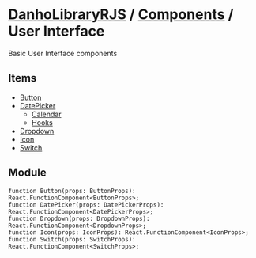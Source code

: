 # [DanhoLibraryRJS](../../index.md) / [Components](../index.md) / User Interface
Basic User Interface components

## Items
* [Button](./Button.md)
* [DatePicker](./DatePicker/index.md)
    * [Calendar](./DatePicker/Calendar.md)
    * [Hooks](./DatePicker/Hooks.md)
* [Dropdown](./Dropdown.md)
* [Icon](./Icon.md)
* [Switch](./Switch.md)

## Module
```tsx
function Button(props: ButtonProps): React.FunctionComponent<ButtonProps>;
function DatePicker(props: DatePickerProps): React.FunctionComponent<DatePickerProps>;
function Dropdown(props: DropdownProps): React.FunctionComponent<DropdownProps>;
function Icon(props: IconProps): React.FunctionComponent<IconProps>;
function Switch(props: SwitchProps): React.FunctionComponent<SwitchProps>;
```